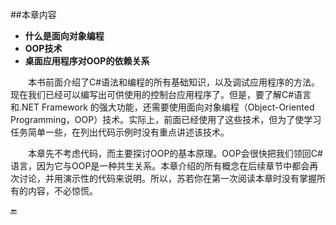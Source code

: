 ##本章内容

* **什么是面向对象编程**
* **OOP技术**
* **桌面应用程序对OOP的依赖关系**

&emsp;&emsp;本书前面介绍了C#语法和编程的所有基础知识，以及调试应用程序的方法。现在我们已经可以编写出可供使用的控制台应用程序了。但是，要了解C#语言和.NET Framework 的强大功能，还需要使用面向对象编程（Object-Oriented Programming，OOP）技术。实际上，前面已经使用了这些技术，但为了使学习任务简单一些，在列出代码示例时没有重点讲述该技术。

&emsp;&emsp;本章先不考虑代码，而主要探讨OOP的基本原理。OOP会很快把我们领回C#语言，因为它与OOP是一种共生关系。本章介绍的所有概念在后续章节中都会再次讨论，并用演示性的代码来说明。所以，苏若你在第一次阅读本章时没有掌握所有的内容，不必惊慌。






🔚